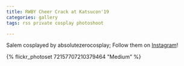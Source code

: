 ```yaml
---
title: RWBY Cheer Crack at Katsucon'19
categories: gallery
tags: rss private cosplay photoshoot

---
```


Salem cosplayed by absolutezerocosplay; Follow them on [Instagram](https://www.instagram.com/absolutezerocosplay)!

{% flickr_photoset 72157707210379464 "Medium" %}